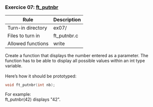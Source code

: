 ### Exercice 07: [ft_putnbr](https://github.com/silvagomez/42piscine/blob/main/C_00/ex07/ft_putnbr.c)

| Rule              | Description       |
| ----------------- | ----------------- |
| Turn-in directory | ex07/             |
| Files to turn in  | ft_putnbr.c       |
| Allowed functions | write             |

Create a function that displays the number entered as a parameter. The function
has to be able to display all possible values within an int type variable.
<br><br>
Here’s how it should be prototyped:
```c
void ft_putnbr(int nb);
```
For example:
<br>
ft_putnbr(42) displays "42".
